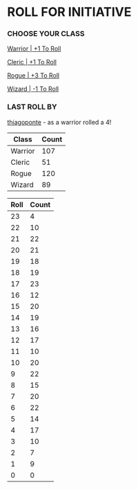 # ROLL FOR INITIATIVE
### CHOOSE YOUR CLASS

[Warrior | +1 To Roll](https://github.com/benjaminsampica/benjaminsampica/issues/new?title=roll%7Cwarrior&body=Just+click+%27Submit+new+issue%27.)

[Cleric | +1 To Roll](https://github.com/benjaminsampica/benjaminsampica/issues/new?title=roll%7Ccleric&body=Just+click+%27Submit+new+issue%27.)

[Rogue | +3 To Roll](https://github.com/benjaminsampica/benjaminsampica/issues/new?title=roll%7Crogue&body=Just+click+%27Submit+new+issue%27.)

[Wizard | -1 To Roll](https://github.com/benjaminsampica/benjaminsampica/issues/new?title=roll%7Cwizard&body=Just+click+%27Submit+new+issue%27.)
### LAST ROLL BY
[thiagoponte](https://www.github.com/thiagoponte) - as a warrior rolled a 4!

|Class|Count|
|-|-|
|Warrior|107|
|Cleric|51|
|Rogue|120|
|Wizard|89|

|Roll|Count|
|-|-|
|23|4
|22|10
|21|22
|20|21
|19|18
|18|19
|17|23
|16|12
|15|20
|14|19
|13|16
|12|17
|11|10
|10|20
|9|22
|8|15
|7|20
|6|22
|5|14
|4|17
|3|10
|2|7
|1|9
|0|0
